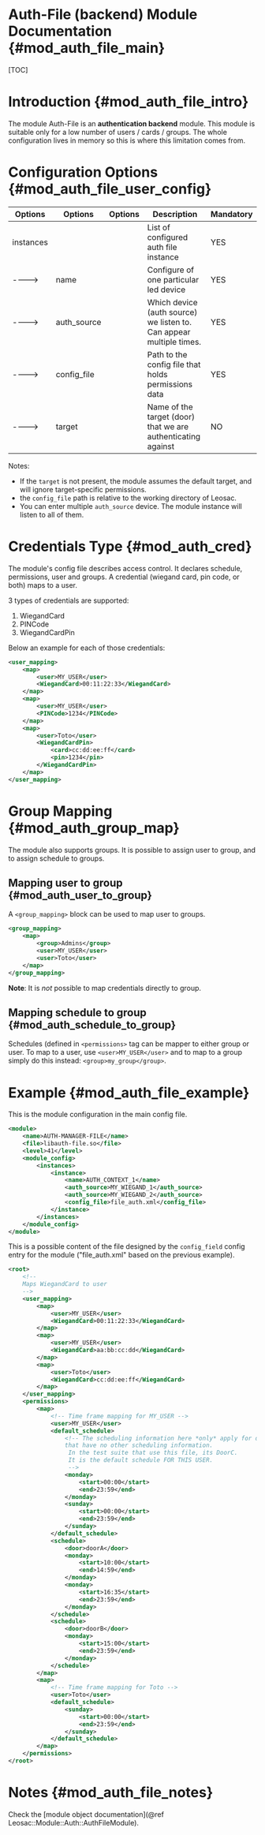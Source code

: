 Auth-File (backend) Module Documentation {#mod_auth_file_main}
==============================================================

[TOC]

Introduction {#mod_auth_file_intro}
===================================

The module Auth-File is an **authentication backend** module.
This module is suitable only for a low number of users / cards / groups.
The whole configuration lives in memory so this is where this limitation comes from.


Configuration Options {#mod_auth_file_user_config}
===================================================

Options    | Options     | Options    | Description                                                           | Mandatory
-----------|-------------|------------|-----------------------------------------------------------------------|-----------
instances  |             |            | List of configured auth file instance                                 | YES
---->      | name        |            | Configure of one particular led device                                | YES
---->      | auth_source |            | Which device (auth source) we listen to. Can appear multiple times.   | YES
---->      | config_file |            | Path to the config file that holds permissions data                   | YES
---->      | target      |            | Name of the target (door) that we are authenticating against          | NO

Notes:
  + If the `target` is not present, the module assumes the default target, and will ignore target-specific
permissions.
  + the `config_file` path is relative to the working directory of Leosac.
  + You can enter multiple `auth_source` device. The module instance will listen to all of them.


Credentials Type {#mod_auth_cred}
=================================

The module's config file describes access control. It declares schedule, permissions, user and groups.
A credential (wiegand card, pin code, or both) maps to a user.

3 types of credentials are supported:
   1. WiegandCard
   2. PINCode
   3. WiegandCardPin
   
Below an example for each of those credentials:

~~~~~~~~~~~~~~~~~~~~~~~~~~~~~~~~~~~~~~~~~~~~~~~~~~~.xml
<user_mapping>
    <map>
        <user>MY_USER</user>
        <WiegandCard>00:11:22:33</WiegandCard>
    </map>
    <map>
        <user>MY_USER</user>
        <PINCode>1234</PINCode>
    </map>
    <map>
        <user>Toto</user>
        <WiegandCardPin>
            <card>cc:dd:ee:ff</card>
            <pin>1234</pin>
        </WiegandCardPin>
    </map>
</user_mapping>
~~~~~~~~~~~~~~~~~~~~~~~~~~~~~~~~~~~~~~~~~~~~~~~~~~~

Group Mapping {#mod_auth_group_map}
===================================

The module also supports groups. It is possible to assign user to group, and to
assign schedule to groups.

Mapping user to group {#mod_auth_user_to_group}
-----------------------------------------------

A `<group_mapping>` block can be used to map user to groups.

~~~~~~~~~~~~~~~~~~~~~~~~~~~~~~~~~~~~~~~~~~~~~~~~~~~.xml
<group_mapping>
    <map>
        <group>Admins</group>
        <user>MY_USER</user>
        <user>Toto</user>
    </map>
</group_mapping>
~~~~~~~~~~~~~~~~~~~~~~~~~~~~~~~~~~~~~~~~~~~~~~~~~~~

**Note**: It is *not* possible to map credentials directly to group.  


Mapping schedule to group {#mod_auth_schedule_to_group}
-------------------------------------------------------

Schedules (defined in `<permissions>` tag can be mapper to either group or user.
To map to a user, use `<user>MY_USER</user>` and to map to a group
simply do this instead: `<group>my_group</group>`.


Example {#mod_auth_file_example}
================================

This is the module configuration in the main config file.

~~~~~~~~~~~~~~~~~~~~~~~~~~~~~~~~~~~~~~~~~~~~~~~~~~~.xml
<module>
    <name>AUTH-MANAGER-FILE</name>
    <file>libauth-file.so</file>
    <level>41</level>
    <module_config>
        <instances>
            <instance>
                <name>AUTH_CONTEXT_1</name>
                <auth_source>MY_WIEGAND_1</auth_source>
                <auth_source>MY_WIEGAND_2</auth_source>
                <config_file>file_auth.xml</config_file>
            </instance>
        </instances>
    </module_config>
</module>
~~~~~~~~~~~~~~~~~~~~~~~~~~~~~~~~~~~~~~~~~~~~~~~~~~~


This is a possible content of the file designed by the `config_field` config entry for
the module ("file_auth.xml" based on the previous example).

~~~~~~~~~~~~~~~~~~~~~~~~~~~~~~~~~~~~~~~~~~~~~~~~~~~.xml
<root>
    <!--
    Maps WiegandCard to user
    -->
    <user_mapping>
        <map>
            <user>MY_USER</user>
            <WiegandCard>00:11:22:33</WiegandCard>
        </map>
        <map>
            <user>MY_USER</user>
            <WiegandCard>aa:bb:cc:dd</WiegandCard>
        </map>
        <map>
            <user>Toto</user>
            <WiegandCard>cc:dd:ee:ff</WiegandCard>
        </map>
    </user_mapping>
    <permissions>
        <map>
            <!-- Time frame mapping for MY_USER -->
            <user>MY_USER</user>
            <default_schedule>
                <!-- The scheduling information here *only* apply for door
                that have no other scheduling information.
                 In the test suite that use this file, its DoorC.
                 It is the default schedule FOR THIS USER.
                 -->
                <monday>
                    <start>00:00</start>
                    <end>23:59</end>
                </monday>
                <sunday>
                    <start>00:00</start>
                    <end>23:59</end>
                </sunday>
            </default_schedule>
            <schedule>
                <door>doorA</door>
                <monday>
                    <start>10:00</start>
                    <end>14:59</end>
                </monday>
                <monday>
                    <start>16:35</start>
                    <end>23:59</end>
                </monday>
            </schedule>
            <schedule>
                <door>doorB</door>
                <monday>
                    <start>15:00</start>
                    <end>23:59</end>
                </monday>
            </schedule>
        </map>
        <map>
            <!-- Time frame mapping for Toto -->
            <user>Toto</user>
            <default_schedule>
                <sunday>
                    <start>00:00</start>
                    <end>23:59</end>
                </sunday>
            </default_schedule>
        </map>
    </permissions>
</root>
~~~~~~~~~~~~~~~~~~~~~~~~~~~~~~~~~~~~~~~~~~~~~~~~~~~

Notes {#mod_auth_file_notes}
============================

Check the [module object documentation](@ref Leosac::Module::Auth::AuthFileModule).
